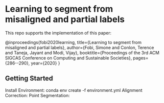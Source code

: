 # Learning to segment from misaligned and partial labels
This repo supports the implementation of this paper:

@inproceedings{fobi2020learning,
  title={Learning to segment from misaligned and partial labels},
  author={Fobi, Simone and Conlon, Terence and Taneja, Jayant and Modi, Vijay},
  booktitle={Proceedings of the 3rd ACM SIGCAS Conference on Computing and Sustainable Societies},
  pages={286--290},
  year={2020}
}


## Getting Started
Install Environment: conda env create -f environment.yml
Alignment Correction:
Point Segmentation:



